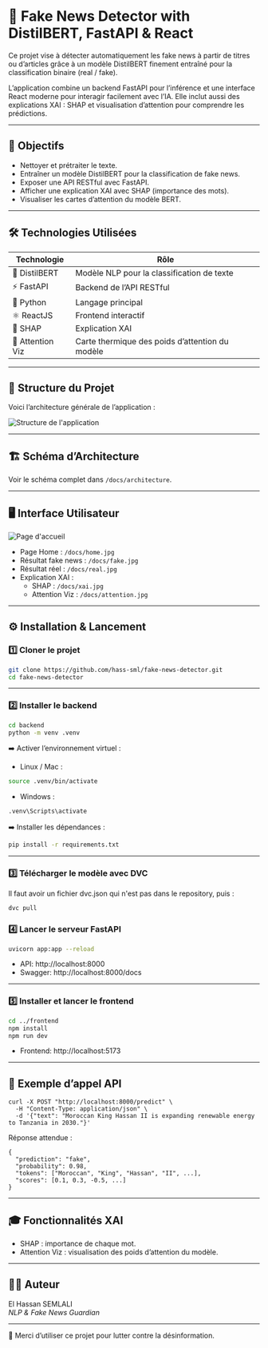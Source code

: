 # 🧠 Fake News Detector with DistilBERT, FastAPI & React

Ce projet vise à détecter automatiquement les fake news à partir de titres ou d’articles grâce à un modèle DistilBERT finement entraîné pour la classification binaire (real / fake).

L’application combine un backend FastAPI pour l’inférence et une interface React moderne pour interagir facilement avec l’IA. Elle inclut aussi des explications XAI : SHAP et visualisation d’attention pour comprendre les prédictions.

---

## 📌 Objectifs

- Nettoyer et prétraiter le texte.
- Entraîner un modèle DistilBERT pour la classification de fake news.
- Exposer une API RESTful avec FastAPI.
- Afficher une explication XAI avec SHAP (importance des mots).
- Visualiser les cartes d’attention du modèle BERT.

---

## 🛠️ Technologies Utilisées

| Technologie       | Rôle                                                        |
|-------------------|-------------------------------------------------------------|
| 🤖 DistilBERT      | Modèle NLP pour la classification de texte                  |
| ⚡ FastAPI         | Backend de l’API RESTful                                    |
| 🐍 Python          | Langage principal                                           |
| ⚛️ ReactJS         | Frontend interactif                                         |
| 🧩 SHAP            | Explication XAI                                             |
| 🔬 Attention Viz   | Carte thermique des poids d’attention du modèle             |

---

## 📁 Structure du Projet

Voici l’architecture générale de l’application :

![Structure de l'application](docs/App%20structure.png)

---

## 🏗️ Schéma d’Architecture

Voir le schéma complet dans `/docs/architecture`.

---

## 🖥️ Interface Utilisateur
 ![Page d'accueil](docs/home.jpg)
- Page Home : `/docs/home.jpg`
- Résultat fake news : `/docs/fake.jpg`
- Résultat réel : `/docs/real.jpg`
- Explication XAI :
  - SHAP :  `/docs/xai.jpg`
  - Attention Viz : `/docs/attention.jpg`

---

## ⚙️ Installation & Lancement

### 1️⃣ Cloner le projet
```bash
git clone https://github.com/hass-sml/fake-news-detector.git
cd fake-news-detector
```
---

### 2️⃣ Installer le backend
```bash
cd backend
python -m venv .venv
```
➡️ Activer l’environnement virtuel :
- Linux / Mac :
```bash
source .venv/bin/activate
```
- Windows :
```bash
.venv\Scripts\activate
```
➡️ Installer les dépendances :
```bash
pip install -r requirements.txt
```
---
### 3️⃣ Télécharger le modèle avec DVC
Il faut avoir un fichier dvc.json qui n'est pas dans le repository, puis : 
```bash
dvc pull
```
### 4️⃣ Lancer le serveur FastAPI

```bash
uvicorn app:app --reload
``` 

- API: http://localhost:8000
- Swagger: http://localhost:8000/docs

---

### 5️⃣ Installer et lancer le frontend
```bash
cd ../frontend
npm install
npm run dev
```
- Frontend: http://localhost:5173

---

## 📮 Exemple d’appel API
```curl
curl -X POST "http://localhost:8000/predict" \
  -H "Content-Type: application/json" \
  -d '{"text": "Moroccan King Hassan II is expanding renewable energy to Tanzania in 2030."}'
```
Réponse attendue :
```
{
  "prediction": "fake",
  "probability": 0.98,
  "tokens": ["Moroccan", "King", "Hassan", "II", ...],
  "scores": [0.1, 0.3, -0.5, ...]
}
```
---

## 🎓 Fonctionnalités XAI

- SHAP : importance de chaque mot.
- Attention Viz : visualisation des poids d’attention du modèle.

---

## 👨‍💻 Auteur

El Hassan SEMLALI  
_NLP & Fake News Guardian_

---

💙 Merci d’utiliser ce projet pour lutter contre la désinformation.
